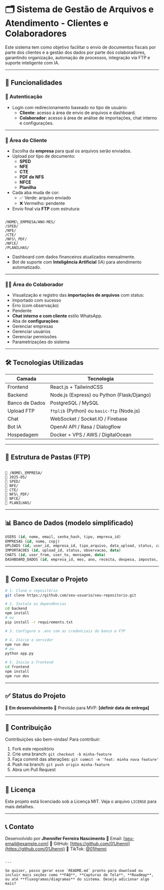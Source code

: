 
# 🗂️ Sistema de Gestão de Arquivos e Atendimento - Clientes e Colaboradores

Este sistema tem como objetivo facilitar o envio de documentos fiscais por parte dos clientes e a gestão dos dados por parte dos colaboradores, garantindo organização, automação de processos, integração via FTP e suporte inteligente com IA.

---

## 📌 Funcionalidades

### 👥 Autenticação
- Login com redirecionamento baseado no tipo de usuário:
  - **Cliente**: acesso à área de envio de arquivos e dashboard.
  - **Colaborador**: acesso à área de análise de importações, chat interno e configurações.

---

### 🧾 Área do Cliente
- Escolha da **empresa** para qual os arquivos serão enviados.
- Upload por tipo de documento:
  - **SPED**
  - **NFE**
  - **CTE**
  - **PDF de NFS**
  - **NFCE**
  - **Planilha**
- Cada aba muda de cor:
  - ✅ Verde: arquivo enviado
  - ❌ Vermelho: pendente
- Envio final via **FTP** com estrutura:
```

/NOME\_EMPRESA/ANO-MES/
/SPED/
/NFE/
/CTE/
/NFS\_PDF/
/NFCE/
/PLANILHAS/

```
- Dashboard com dados financeiros atualizados mensalmente.
- Bot de suporte com **Inteligência Artificial** (IA) para atendimento automatizado.

---

### 🧑‍💼 Área do Colaborador
- Visualização e registro das **importações de arquivos** com status:
- Importado com sucesso
- Erro (com observação)
- Pendente
- **Chat interno e com cliente** estilo WhatsApp.
- Aba de **configurações**:
- Gerenciar empresas
- Gerenciar usuários
- Gerenciar permissões
- Parametrizações do sistema

---

## 🛠️ Tecnologias Utilizadas

| Camada       | Tecnologia                                 |
|--------------|---------------------------------------------|
| Frontend     | React.js + TailwindCSS                      |
| Backend      | Node.js (Express) ou Python (Flask/Django)  |
| Banco de Dados | PostgreSQL / MySQL                        |
| Upload FTP   | `ftplib` (Python) ou `basic-ftp` (Node.js)  |
| Chat         | WebSocket / Socket.IO / Firebase            |
| Bot IA       | OpenAI API / Rasa / Dialogflow              |
| Hospedagem   | Docker + VPS / AWS / DigitalOcean           |

---

## 📁 Estrutura de Pastas (FTP)
```

📁 /NOME\_EMPRESA/
📁 2025-05/
📁 SPED/
📁 NFE/
📁 CTE/
📁 NFS\_PDF/
📁 NFCE/
📁 PLANILHAS/

````

---

## 📊 Banco de Dados (modelo simplificado)

```sql
USERS (id, nome, email, senha_hash, tipo, empresa_id)
EMPRESAS (id, nome, cnpj)
UPLOADS (id, user_id, empresa_id, tipo_arquivo, data_upload, status, caminho)
IMPORTACOES (id, upload_id, status, observacao, data)
CHATS (id, user_from, user_to, mensagem, data)
DASHBOARD_DADOS (id, empresa_id, mes, ano, receita, despesa, impostos, etc)
````

---

## 🚀 Como Executar o Projeto

```bash
# 1. Clone o repositório
git clone https://github.com/seu-usuario/seu-repositorio.git

# 2. Instale as dependências
cd backend
npm install
# ou
pip install -r requirements.txt

# 3. Configure o .env com as credenciais do banco e FTP

# 4. Inicie o servidor
npm run dev
# ou
python app.py

# 5. Inicie o frontend
cd frontend
npm install
npm run dev
```

---

## ✅ Status do Projeto

🚧 **Em desenvolvimento**
📅 Previsão para MVP: **\[definir data de entrega]**

---

## 🤝 Contribuição

Contribuições são bem-vindas! Para contribuir:

1. Fork este repositório
2. Crie uma branch: `git checkout -b minha-feature`
3. Faça commit das alterações: `git commit -m 'feat: minha nova feature'`
4. Push na branch: `git push origin minha-feature`
5. Abra um Pull Request

---

## 📄 Licença

Este projeto está licenciado sob a Licença MIT. Veja o arquivo `LICENSE` para mais detalhes.

---

## 📞 Contato

Desenvolvido por **Jhennifer Ferreira Nascimento**
📧 Email: \[[seu-email@example.com](mailto:seu-email@example.com)]
🔗 GitHub: [https://github.com/01Jhenni](https://github.com/01Jhenni)
📱 TikTok: [@01jhenni](https://www.tiktok.com/@01jhenni)

```

---

Se quiser, posso gerar esse `README.md` pronto para download ou incluir mais seções como **FAQ**, **Capturas de Tela**, **Roadmap**, ou até **fluxogramas/diagramas** do sistema. Deseja adicionar algo mais?
```
